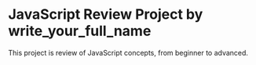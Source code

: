 # JavaScript Review Project by write_your_full_name
This project is review of JavaScript concepts, from beginner to advanced.